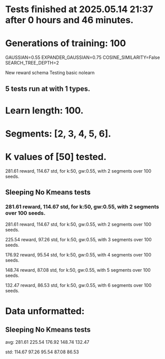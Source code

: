 # Tests finished at 2025.05.14 21:37 after 0 hours and 46 minutes.
# Generations of training: 100
GAUSSIAN=0.55
EXPANDER_GAUSSIAN=0.75
COSINE_SIMILARITY=False
SEARCH_TREE_DEPTH=2

New reward schema
Testing basic nolearn
## 5 tests run at with 1 types.
# Learn length: 100.
# Segments: [2, 3, 4, 5, 6].
# K values of [50] tested.

281.61 reward, 114.67 std, for k:50, gw:0.55, with 2 segments over 100 seeds.


## Sleeping No Kmeans tests
### 281.61 reward, 114.67 std, for k:50, gw:0.55, with 2 segments over 100 seeds.

281.61 reward, 114.67 std, for k:50, gw:0.55, with 2 segments over 100 seeds.

225.54 reward, 97.26 std, for k:50, gw:0.55, with 3 segments over 100 seeds.

176.92 reward, 95.54 std, for k:50, gw:0.55, with 4 segments over 100 seeds.

148.74 reward, 87.08 std, for k:50, gw:0.55, with 5 segments over 100 seeds.

132.47 reward, 86.53 std, for k:50, gw:0.55, with 6 segments over 100 seeds.


# Data unformatted:



## Sleeping No Kmeans tests
avg:
281.61
225.54
176.92
148.74
132.47

std:
114.67
97.26
95.54
87.08
86.53
